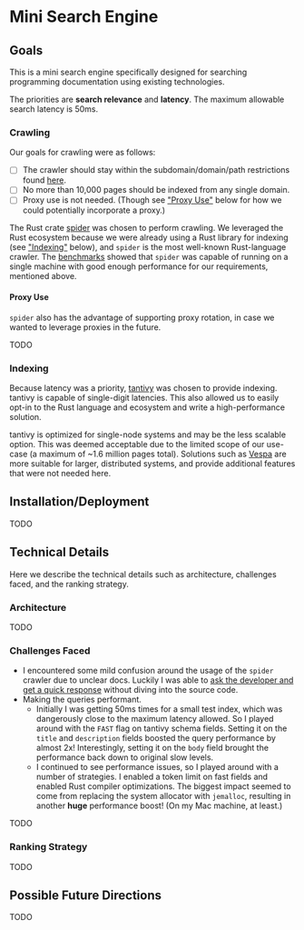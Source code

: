 # Mini Search Engine

## Goals

This is a mini search engine specifically designed for searching programming
documentation using existing technologies.

The priorities are **search relevance** and **latency**. The maximum allowable
search latency is 50ms.

### Crawling

Our goals for crawling were as follows:

- [ ] The crawler should stay within the subdomain/domain/path restrictions
      found [here](./domains).
- [ ] No more than 10,000 pages should be indexed from any single domain.
- [ ] Proxy use is not needed. (Though see ["Proxy Use"](#proxy-use) below for
      how we could potentially incorporate a proxy.)

The Rust crate [spider](https://github.com/spider-rs/spider) was chosen to
perform crawling. We leveraged the Rust ecosystem because we were already using
a Rust library for indexing (see ["Indexing"](#indexing) below), and `spider` is
the most well-known Rust-language crawler. The
[benchmarks](https://github.com/spider-rs/spider/blob/main/benches/BENCHMARKS.md)
showed that `spider` was capable of running on a single machine with good
enough performance for our requirements, mentioned above.

#### Proxy Use

`spider` also has the advantage of supporting proxy rotation, in case we wanted
to leverage proxies in the future.

TODO

### Indexing

Because latency was a priority,
[tantivy](https://github.com/quickwit-oss/tantivy) was chosen to provide
indexing. tantivy is capable of single-digit latencies. This also allowed us to
easily opt-in to the Rust language and ecosystem and write a high-performance
solution.

tantivy is optimized for single-node systems and may be the less scalable
option. This was deemed acceptable due to the limited scope of our use-case (a
maximum of ~1.6 million pages total). Solutions such as
[Vespa](https://github.com/vespa-engine/vespa) are more suitable for larger,
distributed systems, and provide additional features that were not needed here.

## Installation/Deployment

TODO

## Technical Details

Here we describe the technical details such as architecture, challenges faced,
and the ranking strategy.

### Architecture

TODO

### Challenges Faced

- I encountered some mild confusion around the usage of the `spider` crawler due
  to unclear docs. Luckily I was able to [ask the developer and get a quick
  response](https://github.com/spider-rs/spider/issues/253) without diving into
  the source code.
- Making the queries performant.
  - Initially I was getting 50ms times for a small test index, which was
    dangerously close to the maximum latency allowed. So I played around with
    the `FAST` flag on tantivy schema fields. Setting it on the `title` and
    `description` fields boosted the query performance by almost 2x!
    Interestingly, setting it on the `body` field brought the performance back
    down to original slow levels.
  - I continued to see performance issues, so I played around with a number of
    strategies. I enabled a token limit on fast fields and enabled Rust compiler
    optimizations. The biggest impact seemed to come from replacing the system
    allocator with `jemalloc`, resulting in another **huge** performance boost!
    (On my Mac machine, at least.)

TODO

### Ranking Strategy

TODO

## Possible Future Directions

TODO
